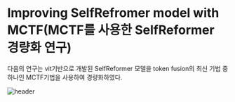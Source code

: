 # Improving SelfRefromer model with MCTF(MCTF를 사용한 SelfReformer 경량화 연구)

다음의 연구는 vit기반으로 개발된 SelfReformer 모델을 token fusion의 최신 기법 중 하나인 MCTF기법을 사용하여 경량화하였다.

![header](https://capsule-render.vercel.app/api?type=wave&color=auto&height=300&section=header&text=capsule%20render&fontSize=90)

